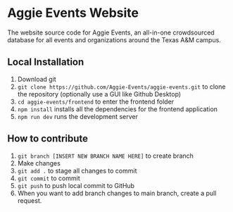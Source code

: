 # Aggie Events Website 
The website source code for Aggie Events, an all-in-one crowdsourced database for all events and organizations around the Texas A&M campus.

## Local Installation
1. Download git
2. `git clone https://github.com/Aggie-Events/aggie-events.git` to clone the repository (optionally use a GUI like Github Desktop)
3. `cd aggie-events/frontend` to enter the frontend folder
4. `npm install` installs all the dependencies for the frontend application
5. `npm run dev` runs the development server

## How to contribute
1. `git branch [INSERT NEW BRANCH NAME HERE]` to create branch
2. Make changes
3. `git add .` to stage all changes to commit
4. `git commit` to commit
5. `git push` to push local commit to GitHub
6. When you want to add branch changes to main branch, create a pull request.
